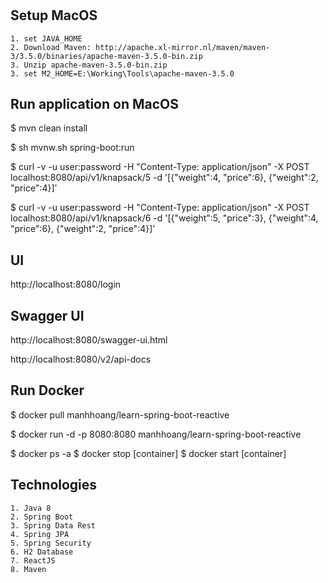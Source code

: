 #


## Setup MacOS
    1. set JAVA_HOME
    2. Download Maven: http://apache.xl-mirror.nl/maven/maven-3/3.5.0/binaries/apache-maven-3.5.0-bin.zip  
    3. Unzip apache-maven-3.5.0-bin.zip
    3. set M2_HOME=E:\Working\Tools\apache-maven-3.5.0


## Run application on MacOS

$ mvn clean install

$ sh mvnw.sh spring-boot:run

$ curl -v -u user:password -H "Content-Type: application/json" -X POST localhost:8080/api/v1/knapsack/5 -d '[{"weight":4, "price":6}, {"weight":2, "price":4}]'

$ curl -v -u user:password -H "Content-Type: application/json" -X POST localhost:8080/api/v1/knapsack/6 -d '[{"weight":5, "price":3}, {"weight":4, "price":6}, {"weight":2, "price":4}]'


## UI
http://localhost:8080/login


## Swagger UI
http://localhost:8080/swagger-ui.html

http://localhost:8080/v2/api-docs


## Run Docker
$ docker pull manhhoang/learn-spring-boot-reactive

$ docker run -d -p 8080:8080 manhhoang/learn-spring-boot-reactive

$ docker ps -a
$ docker stop [container]
$ docker start [container]


## Technologies

    1. Java 8
    2. Spring Boot
    3. Spring Data Rest
    4. Spring JPA
    5. Spring Security
    6. H2 Database
    7. ReactJS 
    8. Maven